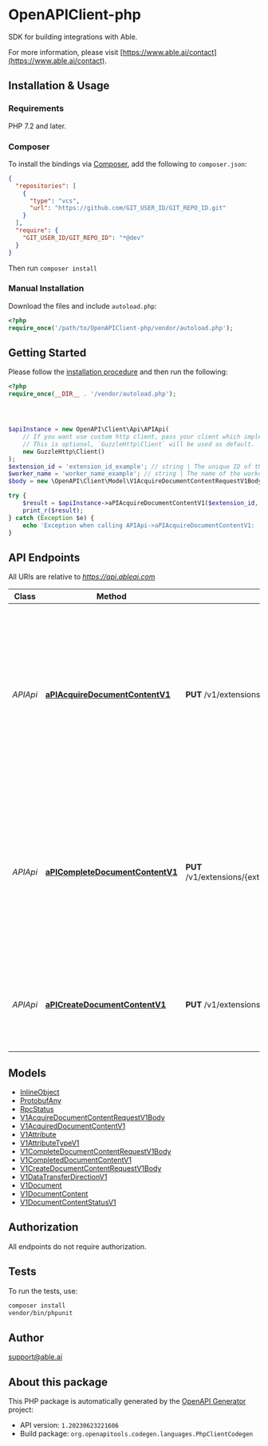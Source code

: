 # OpenAPIClient-php

SDK for building integrations with Able.

For more information, please visit [https://www.able.ai/contact](https://www.able.ai/contact).

## Installation & Usage

### Requirements

PHP 7.2 and later.

### Composer

To install the bindings via [Composer](https://getcomposer.org/), add the following to `composer.json`:

```json
{
  "repositories": [
    {
      "type": "vcs",
      "url": "https://github.com/GIT_USER_ID/GIT_REPO_ID.git"
    }
  ],
  "require": {
    "GIT_USER_ID/GIT_REPO_ID": "*@dev"
  }
}
```

Then run `composer install`

### Manual Installation

Download the files and include `autoload.php`:

```php
<?php
require_once('/path/to/OpenAPIClient-php/vendor/autoload.php');
```

## Getting Started

Please follow the [installation procedure](#installation--usage) and then run the following:

```php
<?php
require_once(__DIR__ . '/vendor/autoload.php');




$apiInstance = new OpenAPI\Client\Api\APIApi(
    // If you want use custom http client, pass your client which implements `GuzzleHttp\ClientInterface`.
    // This is optional, `GuzzleHttp\Client` will be used as default.
    new GuzzleHttp\Client()
);
$extension_id = 'extension_id_example'; // string | The unique ID of the extension.
$worker_name = 'worker_name_example'; // string | The name of the worker that will process the task.
$body = new \OpenAPI\Client\Model\V1AcquireDocumentContentRequestV1Body(); // \OpenAPI\Client\Model\V1AcquireDocumentContentRequestV1Body

try {
    $result = $apiInstance->aPIAcquireDocumentContentV1($extension_id, $worker_name, $body);
    print_r($result);
} catch (Exception $e) {
    echo 'Exception when calling APIApi->aPIAcquireDocumentContentV1: ', $e->getMessage(), PHP_EOL;
}

```

## API Endpoints

All URIs are relative to *https://api.ableai.com*

Class | Method | HTTP request | Description
------------ | ------------- | ------------- | -------------
*APIApi* | [**aPIAcquireDocumentContentV1**](docs/Api/APIApi.md#apiacquiredocumentcontentv1) | **PUT** /v1/extensions/{extensionId}/documentContentQueue/{workerName}/acquire | Acquires a DocumentContent task. The task represents a document to be processed and once acquired, should be processed within the expected execution time. If the task is not completed within the expected time, it will be made available for acquisition by other workers.
*APIApi* | [**aPICompleteDocumentContentV1**](docs/Api/APIApi.md#apicompletedocumentcontentv1) | **PUT** /v1/extensions/{extensionId}/documentContentQueue/{workerName}/complete/{documentContentId} | Completes a DocumentContent task. The task should be marked as complete after successful processing or if an error occurs during processing. If completed successfully, any extracted document attributes should be included in the completion request.
*APIApi* | [**aPICreateDocumentContentV1**](docs/Api/APIApi.md#apicreatedocumentcontentv1) | **PUT** /v1/extensions/{extensionId}/documentContent | Creates a new DocumentContent. The DocumentContent represents a document from an external system that needs to be processed.

## Models

- [InlineObject](docs/Model/InlineObject.md)
- [ProtobufAny](docs/Model/ProtobufAny.md)
- [RpcStatus](docs/Model/RpcStatus.md)
- [V1AcquireDocumentContentRequestV1Body](docs/Model/V1AcquireDocumentContentRequestV1Body.md)
- [V1AcquiredDocumentContentV1](docs/Model/V1AcquiredDocumentContentV1.md)
- [V1Attribute](docs/Model/V1Attribute.md)
- [V1AttributeTypeV1](docs/Model/V1AttributeTypeV1.md)
- [V1CompleteDocumentContentRequestV1Body](docs/Model/V1CompleteDocumentContentRequestV1Body.md)
- [V1CompletedDocumentContentV1](docs/Model/V1CompletedDocumentContentV1.md)
- [V1CreateDocumentContentRequestV1Body](docs/Model/V1CreateDocumentContentRequestV1Body.md)
- [V1DataTransferDirectionV1](docs/Model/V1DataTransferDirectionV1.md)
- [V1Document](docs/Model/V1Document.md)
- [V1DocumentContent](docs/Model/V1DocumentContent.md)
- [V1DocumentContentStatusV1](docs/Model/V1DocumentContentStatusV1.md)

## Authorization
All endpoints do not require authorization.
## Tests

To run the tests, use:

```bash
composer install
vendor/bin/phpunit
```

## Author

support@able.ai

## About this package

This PHP package is automatically generated by the [OpenAPI Generator](https://openapi-generator.tech) project:

- API version: `1.20230623221606`
- Build package: `org.openapitools.codegen.languages.PhpClientCodegen`

